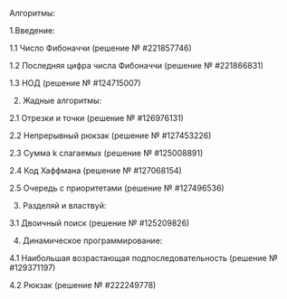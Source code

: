 Алгоритмы:

1.Введение:

1.1 Число Фибоначчи				(решение № #221857746)

1.2 Последняя цифра числа Фибоначчи			(решение № #221866831)

1.3 НОД							(решение № #124715007)

2. Жадные алгоритмы:

2.1 Отрезки и точки					(решение № #126976131)

2.2 Непрерывный рюкзак 					(решение № #127453226)

2.3 Сумма k  слагаемых					(решение № #125008891)

2.4 Код Хаффмана						(решение № #127068154)

2.5 Очередь с приоритетами				(решение № #127496536)

3. Разделяй и властвуй:

3.1 Двоичный поиск 					(решение № #125209826)

4. Динамическое программирование:

4.1 Наибольшая возрастающая подпоследовательность	(решение № #129371197)

4.2 Рюкзак							(решение № #222249778)
